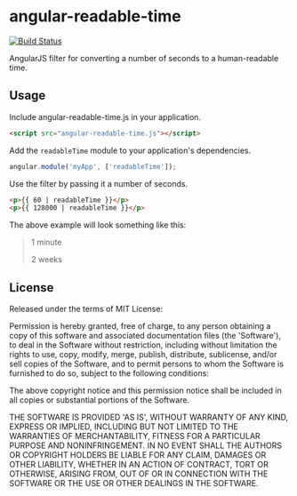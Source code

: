 # angular-readable-time

[![Build Status](https://travis-ci.org/wildlyinaccurate/angular-readable-time.png?branch=master)](https://travis-ci.org/wildlyinaccurate/angular-readable-time)

AngularJS filter for converting a number of seconds to a human-readable time.

## Usage

Include angular-readable-time.js in your application.

```html
<script src="angular-readable-time.js"></script>
```

Add the `readableTime` module to your application's dependencies.

```js
angular.module('myApp', ['readableTime']);
```

Use the filter by passing it a number of seconds.

```html
<p>{{ 60 | readableTime }}</p>
<p>{{ 128000 | readableTime }}</p>
```

The above example will look something like this:

> 1 minute
>
> 2 weeks

## License

Released under the terms of MIT License:

Permission is hereby granted, free of charge, to any person obtaining
a copy of this software and associated documentation files (the
'Software'), to deal in the Software without restriction, including
without limitation the rights to use, copy, modify, merge, publish,
distribute, sublicense, and/or sell copies of the Software, and to
permit persons to whom the Software is furnished to do so, subject to
the following conditions:

The above copyright notice and this permission notice shall be
included in all copies or substantial portions of the Software.

THE SOFTWARE IS PROVIDED 'AS IS', WITHOUT WARRANTY OF ANY KIND,
EXPRESS OR IMPLIED, INCLUDING BUT NOT LIMITED TO THE WARRANTIES OF
MERCHANTABILITY, FITNESS FOR A PARTICULAR PURPOSE AND NONINFRINGEMENT.
IN NO EVENT SHALL THE AUTHORS OR COPYRIGHT HOLDERS BE LIABLE FOR ANY
CLAIM, DAMAGES OR OTHER LIABILITY, WHETHER IN AN ACTION OF CONTRACT,
TORT OR OTHERWISE, ARISING FROM, OUT OF OR IN CONNECTION WITH THE
SOFTWARE OR THE USE OR OTHER DEALINGS IN THE SOFTWARE.
